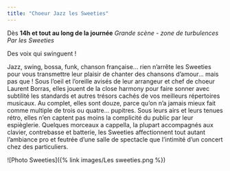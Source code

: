```yaml
---
title: "Choeur Jazz les Sweeties"
---
```

Dès **14h et tout au long de la journée**
_Grande scène - zone de turbulences_
_Par les Sweeties_

Des voix qui swinguent !

Jazz, swing, bossa, funk, chanson française... rien n’arrête les Sweeties pour vous transmettre leur plaisir de chanter des chansons d’amour... mais pas que !
Sous l’oeil et l’oreille avisés de leur arrangeur et chef de choeur Laurent Borras, elles jouent de la close harmony pour faire sonner avec subtilité les standards et autres trésors cachés de vos meilleurs répertoires musicaux.
Au complet, elles sont douze, parce qu’on n’a jamais mieux fait comme multiple de trois ou quatre... pupitres.
Sous leurs airs et leurs tenues rétro, elles n’en captent pas moins la complicité du public par leur espièglerie.
Quelques morceaux a cappella, la plupart accompagnés aux clavier, contrebasse et batterie, les Sweeties affectionnent tout autant l’ambiance pro et feutrée d’une salle de spectacle que l’intimité d’un concert chez des particuliers.

![Photo Sweeties]({% link images/Les sweeties.png %})